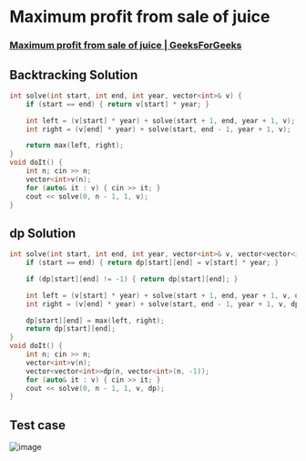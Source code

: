 # Maximum profit from sale of juice
### [Maximum profit from sale of juice | GeeksForGeeks](https://www.geeksforgeeks.org/maximum-profit-sale-wines/)

## Backtracking Solution
```cpp
int solve(int start, int end, int year, vector<int>& v) {
    if (start == end) { return v[start] * year; }

    int left = (v[start] * year) + solve(start + 1, end, year + 1, v);
    int right = (v[end] * year) + solve(start, end - 1, year + 1, v);

    return max(left, right);
}
void doIt() {
    int n; cin >> n;  
    vector<int>v(n); 
    for (auto& it : v) { cin >> it; } 
    cout << solve(0, n - 1, 1, v);
}
```
## dp Solution
```cpp
int solve(int start, int end, int year, vector<int>& v, vector<vector<int>>&dp) {
    if (start == end) { return dp[start][end] = v[start] * year; }

    if (dp[start][end] != -1) { return dp[start][end]; }

    int left = (v[start] * year) + solve(start + 1, end, year + 1, v, dp);
    int right = (v[end] * year) + solve(start, end - 1, year + 1, v, dp);

    dp[start][end] = max(left, right);
    return dp[start][end];
}
void doIt() {
    int n; cin >> n;  
    vector<int>v(n); 
    vector<vector<int>>dp(n, vector<int>(n, -1));
    for (auto& it : v) { cin >> it; } 
    cout << solve(0, n - 1, 1, v, dp);
}
```

## Test case
![image](https://github.com/Abdelrhman-Sayed70/Algorithms/assets/99830416/5a19fd46-8bb6-40c5-9d79-09c3a9f4e5f6)

